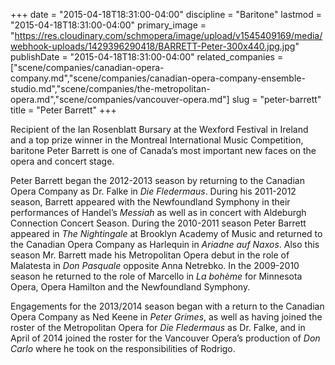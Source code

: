 +++
date = "2015-04-18T18:31:00-04:00"
discipline = "Baritone"
lastmod = "2015-04-18T18:31:00-04:00"
primary_image = "https://res.cloudinary.com/schmopera/image/upload/v1545409169/media/webhook-uploads/1429396290418/BARRETT-Peter-300x440.jpg.jpg"
publishDate = "2015-04-18T18:31:00-04:00"
related_companies = ["scene/companies/canadian-opera-company.md","scene/companies/canadian-opera-company-ensemble-studio.md","scene/companies/the-metropolitan-opera.md","scene/companies/vancouver-opera.md"]
slug = "peter-barrett"
title = "Peter Barrett"
+++

Recipient of the Ian Rosenblatt Bursary at the Wexford Festival in Ireland and a top prize winner in the Montreal International Music Competition, baritone Peter Barrett is one of Canada’s most important new faces on the opera and concert stage.

Peter Barrett began the 2012-2013 season by returning to the Canadian Opera Company as Dr. Falke in *Die Fledermaus*. During his 2011-2012 season, Barrett appeared with the Newfoundland Symphony in their performances of Handel’s *Messiah* as well as in concert with Aldeburgh Connection Concert Season. During the 2010-2011 season Peter Barrett appeared in *The Nightingale* at Brooklyn Academy of Music and returned to the Canadian Opera Company as Harlequin in *Ariadne auf Naxos*.  Also this season Mr. Barrett made his Metropolitan Opera debut in the role of Malatesta in *Don Pasquale* opposite Anna Netrebko. In the 2009-2010 season he returned to the role of Marcello in *La bohème* for Minnesota Opera, Opera Hamilton and the Newfoundland Symphony.

Engagements for the 2013/2014 season began with a return to the Canadian Opera Company as Ned Keene in *Peter Grimes*, as well as having joined the roster of the Metropolitan Opera for *Die Fledermaus* as Dr. Falke, and in April of 2014 joined the roster for the Vancouver Opera’s production of *Don Carlo* where he took on the responsibilities of Rodrigo.
